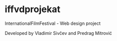 # iffvdprojekat
InternationalFilmFestival - Web design project

Developed by Vladimir Sivčev and Predrag Mitrović